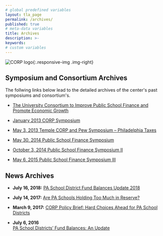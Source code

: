 ```yaml
---
# global predefined variables
layout: tla_page
permalink: /archives/
published: true
# meta-data variables
title: Archives
description: >-
keywords:
# custom variables
---
```

![CORP logo]({{site.baseurl}}/media/resizedcorplogo.png){:.responsive-img .img-right}
## Symposium and Consortium Archives
The follwing links below lead to the detailed archives of the center's past symposiums and consortium's. 

- [The University Consortium to Improve Public School Finance and Promote Economic Growth](https://sites.temple.edu/corparchives/the-university-consortium/)

- [January 2013 CORP Symposium](https://sites.temple.edu/corparchives/january-2013-symposium/)

- [May 3, 2013 Temple CORP and Pew Symposium – Philadelphia Taxes](https://sites.temple.edu/corparchives/2013-corp-and-pew-symposium/)

- [May 30, 2014 Public School Finance Symposium](https://sites.temple.edu/corparchives/may-2014-public-school-finance-symposium/) 

- [October 3, 2014 Public School Finance Symposium II](https://sites.temple.edu/corparchives/october-2014-public-school-finance-symposium-ii/) 

- [May 6, 2015 Public School Finance Symposium III](https://sites.temple.edu/corparchives/may-2015-public-school-finance-symposium-iii/)


## News Archives

- **July 16, 2018:** [PA School District Fund Balances Update 2018](http://develop.cla.temple.edu/center-on-regional-politics/pa-school-district-fund-balances-update-2018/)
 
- **July 14, 2017:** [Are PA Schools Holding Too Much in Reserve?](http://develop.cla.temple.edu/center-on-regional-politics/are-pa-schools-holding-too-much-in-reserve/)

- **March 9, 2017:** [CORP Policy Brief: Hard Choices Ahead for PA School Districts](http://develop.cla.temple.edu/center-on-regional-politics/corp-policy-brief-hard-choices-ahead-for-pa-school-districts)

- **July 6, 2016**<br> [PA School Districts’ Fund Balances: An Update](http://develop.cla.temple.edu/center-on-regional-politics/pa-school-districts-fund-balances-an-update)
